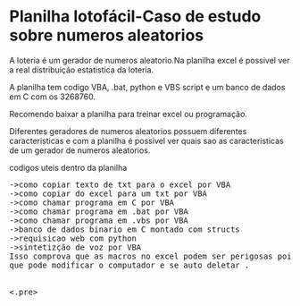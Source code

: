 # Planilha lotofácil-Caso de estudo sobre numeros aleatorios

A loteria é um gerador de numeros aleatorio.Na planilha excel é possivel ver a real distribuição estatistica da loteria.

A planilha tem codigo VBA, .bat, python e VBS script e um banco de dados em C com os 3268760.

Recomendo baixar a planilha para treinar excel ou programação.

Diferentes geradores de numeros aleatorios possuem diferentes caracteristicas e com a planilha é possivel ver quais sao as caracteristicas  de um gerador de numeros aleatorios.

codigos uteis dentro da planilha
<pre>
->como copiar texto de txt para o excel por VBA
->como copiar do excel para um txt por VBA
->como chamar programa em C por VBA
->como chamar programa em .bat por VBA
->como chamar programa em .vbs por VBA
->banco de dados binario em C montado com structs
->requisicao web com python
->sintetizção de voz por VBA
Isso comprova que as macros no excel podem ser perigosas pois uma MAcro pois gerar um arquibo .bat
que pode modificar o computador e se auto deletar .


<.pre>









